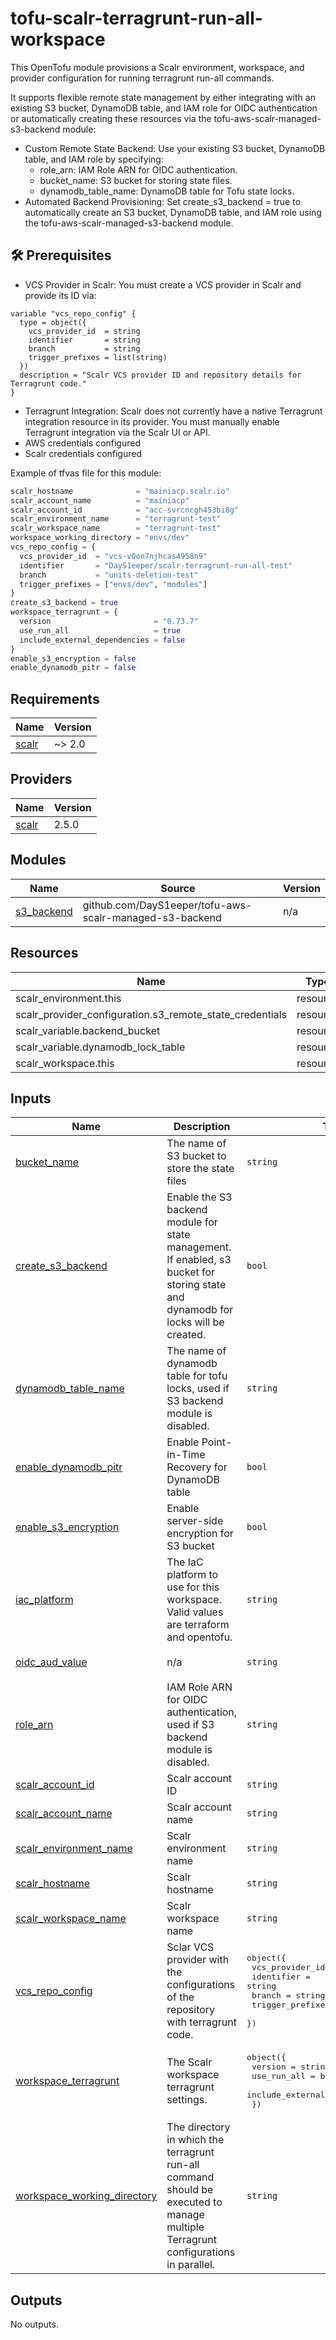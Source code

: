 # tofu-scalr-terragrunt-run-all-workspace
This OpenTofu module provisions a Scalr environment, workspace, and provider configuration for running terragrunt run-all commands.

It supports flexible remote state management by either integrating with an existing S3 bucket, DynamoDB table, and IAM role for OIDC authentication or automatically creating these resources via the tofu-aws-scalr-managed-s3-backend module:
- Custom Remote State Backend: Use your existing S3 bucket, DynamoDB table, and IAM role by specifying:
  - role_arn: IAM Role ARN for OIDC authentication.
  - bucket_name: S3 bucket for storing state files.
  - dynamodb_table_name: DynamoDB table for Tofu state locks.
 - Automated Backend Provisioning: Set create_s3_backend = true to automatically create an S3 bucket, DynamoDB table, and IAM role using the tofu-aws-scalr-managed-s3-backend module.

## 🛠 Prerequisites
 - VCS Provider in Scalr: You must create a VCS provider in Scalr and provide its ID via:
```
variable "vcs_repo_config" {
  type = object({
    vcs_provider_id  = string
    identifier       = string
    branch           = string
    trigger_prefixes = list(string)
  })
  description = "Scalr VCS provider ID and repository details for Terragrunt code."
}
```
 - Terragrunt Integration: Scalr does not currently have a native Terragrunt integration resource in its provider. You must manually enable Terragrunt integration via the Scalr UI or API.
 - AWS credentials configured
 - Scalr credentials configured


Example of tfvas file for this module:
```tfvars
scalr_hostname              = "mainiacp.scalr.io"
scalr_account_name          = "mainiacp"
scalr_account_id            = "acc-svrcncgh453bi8g"
scalr_environment_name      = "terragrunt-test"
scalr_workspace_name        = "terragrunt-test"
workspace_working_directory = "envs/dev"
vcs_repo_config = {
  vcs_provider_id  = "vcs-v0on7njhcas4958n9"
  identifier       = "DayS1eeper/scalr-terragrunt-run-all-test"
  branch           = "units-deletion-test"
  trigger_prefixes = ["envs/dev", "modules"]
}
create_s3_backend = true
workspace_terragrunt = {
  version                       = "0.73.7"
  use_run_all                   = true
  include_external_dependencies = false
}
enable_s3_encryption = false
enable_dynamodb_pitr = false
```

<!-- BEGIN_TF_DOCS -->
## Requirements

| Name | Version |
|------|---------|
| <a name="requirement_scalr"></a> [scalr](#requirement\_scalr) | ~> 2.0 |

## Providers

| Name | Version |
|------|---------|
| <a name="provider_scalr"></a> [scalr](#provider\_scalr) | 2.5.0 |

## Modules

| Name | Source | Version |
|------|--------|---------|
| <a name="module_s3_backend"></a> [s3\_backend](#module\_s3\_backend) | github.com/DayS1eeper/tofu-aws-scalr-managed-s3-backend | n/a |

## Resources

| Name | Type |
|------|------|
| scalr_environment.this | resource |
| scalr_provider_configuration.s3_remote_state_credentials | resource |
| scalr_variable.backend_bucket | resource |
| scalr_variable.dynamodb_lock_table | resource |
| scalr_workspace.this | resource |

## Inputs

| Name | Description | Type | Default | Required |
|------|-------------|------|---------|:--------:|
| <a name="input_bucket_name"></a> [bucket\_name](#input\_bucket\_name) | The name of S3 bucket to store the state files | `string` | `null` | no |
| <a name="input_create_s3_backend"></a> [create\_s3\_backend](#input\_create\_s3\_backend) | Enable the S3 backend module for state management. If enabled, s3 bucket for storing state and dynamodb for locks will be created. | `bool` | n/a | yes |
| <a name="input_dynamodb_table_name"></a> [dynamodb\_table\_name](#input\_dynamodb\_table\_name) | The name of dynamodb table for tofu locks, used if S3 backend module is disabled. | `string` | `null` | no |
| <a name="input_enable_dynamodb_pitr"></a> [enable\_dynamodb\_pitr](#input\_enable\_dynamodb\_pitr) | Enable Point-in-Time Recovery for DynamoDB table | `bool` | `false` | no |
| <a name="input_enable_s3_encryption"></a> [enable\_s3\_encryption](#input\_enable\_s3\_encryption) | Enable server-side encryption for S3 bucket | `bool` | `false` | no |
| <a name="input_iac_platform"></a> [iac\_platform](#input\_iac\_platform) | The IaC platform to use for this workspace. Valid values are terraform and opentofu. | `string` | `"opentofu"` | no |
| <a name="input_oidc_aud_value"></a> [oidc\_aud\_value](#input\_oidc\_aud\_value) | n/a | `string` | `"aws.scalr-run-workload"` | no |
| <a name="input_role_arn"></a> [role\_arn](#input\_role\_arn) | IAM Role ARN for OIDC authentication, used if S3 backend module is disabled. | `string` | `null` | no |
| <a name="input_scalr_account_id"></a> [scalr\_account\_id](#input\_scalr\_account\_id) | Scalr account ID | `string` | n/a | yes |
| <a name="input_scalr_account_name"></a> [scalr\_account\_name](#input\_scalr\_account\_name) | Scalr account name | `string` | n/a | yes |
| <a name="input_scalr_environment_name"></a> [scalr\_environment\_name](#input\_scalr\_environment\_name) | Scalr environment name | `string` | n/a | yes |
| <a name="input_scalr_hostname"></a> [scalr\_hostname](#input\_scalr\_hostname) | Scalr hostname | `string` | n/a | yes |
| <a name="input_scalr_workspace_name"></a> [scalr\_workspace\_name](#input\_scalr\_workspace\_name) | Scalr workspace name | `string` | `"run-all-test"` | no |
| <a name="input_vcs_repo_config"></a> [vcs\_repo\_config](#input\_vcs\_repo\_config) | Sclar VCS provider with the configurations of the repository with terragrunt code. | <pre>object({<br>    vcs_provider_id  = string<br>    identifier       = string<br>    branch           = string<br>    trigger_prefixes = list(string)<br>  })</pre> | n/a | yes |
| <a name="input_workspace_terragrunt"></a> [workspace\_terragrunt](#input\_workspace\_terragrunt) | The Scalr workspace terragrunt settings. | <pre>object({<br>    version                       = string<br>    use_run_all                   = bool<br>    include_external_dependencies = bool<br>  })</pre> | n/a | yes |
| <a name="input_workspace_working_directory"></a> [workspace\_working\_directory](#input\_workspace\_working\_directory) | The directory in which the terragrunt run-all command should be executed to manage multiple Terragrunt configurations in parallel. | `string` | n/a | yes |

## Outputs

No outputs.
<!-- END_TF_DOCS -->